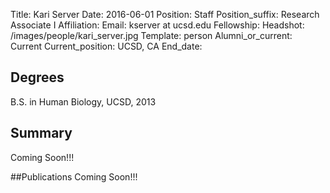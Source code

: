 Title: Kari Server
Date: 2016-06-01
Position: Staff
Position_suffix: Research Associate I
Affiliation:
Email: kserver at ucsd.edu
Fellowship:
Headshot: /images/people/kari_server.jpg
Template: person
Alumni_or_current: Current
Current_position: UCSD, CA
End_date: 
<!-- Status: draft -->

## Degrees
B.S. in Human Biology, UCSD, 2013 

## Summary
Coming Soon!!!

##Publications
Coming Soon!!!